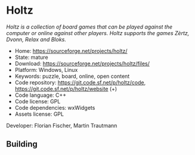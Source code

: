 # Holtz

_Holtz is a collection of board games that can be played against the computer or online against other players. Holtz supports the games Zèrtz, Dvonn, Relax and Bloks._

- Home: https://sourceforge.net/projects/holtz/
- State: mature
- Download: https://sourceforge.net/projects/holtz/files/
- Platform: Windows, Linux
- Keywords: puzzle, board, online, open content
- Code repository: https://git.code.sf.net/p/holtz/code, https://git.code.sf.net/p/holtz/website (+)
- Code language: C++
- Code license: GPL
- Code dependencies: wxWidgets
- Assets license: GPL

Developer: Florian Fischer, Martin Trautmann

## Building
